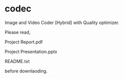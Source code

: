 # codec

Image and Video Coder [Hybrid] with Quality optimizer.

Please read,

Project Report.pdf

Project Presentation.pptx

README.txt

before downlaoding. 
